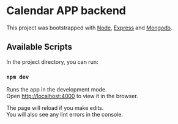 # Calendar APP backend

This project was bootstrapped with [Node](https://nodejs.org/es/), [Express](https://www.npmjs.com/package/express) and [Mongodb](https://www.mongodb.com/).

## Available Scripts

In the project directory, you can run:

### `npm dev`

Runs the app in the development mode.\
Open [http://localhost:4000](http://localhost:4000) to view it in the browser.

The page will reload if you make edits.\
You will also see any lint errors in the console.

